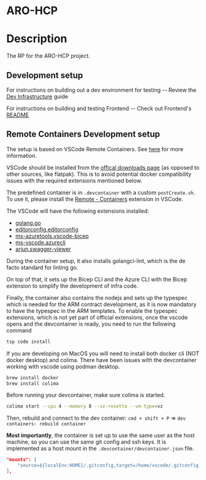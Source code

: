 # ARO-HCP

# Description
The RP for the ARO-HCP project.

## Development setup

For instructions on building out a dev environment for testing -- Review the [Dev Infrastructure](./dev-infrastructure/docs/development-setup.md) guide

For instructions on building and testing Frontend -- Check out Frontend's [README](./frontend/README.md)

## Remote Containers Development setup

The setup is based on VSCode Remote Containers. See [here](https://code.visualstudio.com/docs/remote/containers) for more information.

VSCode should be installed from the [offical downloads page](https://code.visualstudio.com/download) (as opposed to other sources, like flatpak). This is to avoid potential docker compatibility issues with the required extensions mentioned below.

The predefined container is in `.devcontainer` with a custom `postCreate.sh`.
To use it, please install the [Remote - Containers](https://marketplace.visualstudio.com/items?itemName=ms-vscode-remote.remote-containers) extension in VSCode.

The VSCode will have the following extensions installed:
- [golang.go](https://marketplace.visualstudio.com/items?itemName=golang.Go)
- [editorconfig.editorconfig](https://marketplace.visualstudio.com/items?itemName=EditorConfig.EditorConfig)
- [ms-azuretools.vscode-bicep](https://marketplace.visualstudio.com/items?itemName=ms-azuretools.vscode-bicep)
- [ms-vscode.azurecli](https://marketplace.visualstudio.com/items?itemName=ms-vscode.azurecli)
- [arjun.swagger-viewer](https://marketplace.visualstudio.com/items?itemName=Arjun.swagger-viewer)

During the container setup, it also installs golangci-lint, which is the de facto standard for linting go.

On top of that, it sets up the Bicep CLI and the Azure CLI with the Bicep extension
to simplify the development of infra code.

Finally, the container also contains the nodejs and sets up the typespec which is needed for the ARM contract development, as it is now mandatory to have the typespec in the ARM templates.
To enable the typespec extensions, which is not yet part of official extensions, once the vscode opens and the devcontainer is ready, you need to run the following command
```bash
tsp code install
```

If you are developing on MacOS you will need to install both docker cli (NOT docker desktop) and colima. There have been issues with the devcontainer working with vscode using podman desktop.

```bash
brew install docker
brew install colima
```

Before running your devcontainer, make sure colima is started.
```bash
colima start --cpu 4 --memory 8 --vz-rosetta --vm-type=vz
```

Then, rebuild and connect to the dev container: `cmd + shift + P` => `dev containers: rebuild container`

**Most importantly**, the container is set up to use the same user as the host machine, so you can use the same git config and ssh keys.
It is implemented as a host mount in the `.devcontainer/devcontainer.json` file.

```json
"mounts": [
    "source=${localEnv:HOME}/.gitconfig,target=/home/vscode/.gitconfig,type=bind,consistency=cached"
],
```
